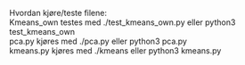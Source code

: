 Hvordan kjøre/teste filene:\
Kmeans_own testes med ./test_kmeans_own.py eller python3 test_kmeans_own\
pca.py kjøres med ./pca.py eller python3 pca.py\
kmeans.py kjøres med ./kmeans eller python3 kmeans.py
